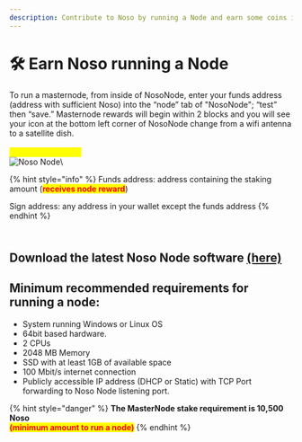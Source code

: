 ```yaml
---
description: Contribute to Noso by running a Node and earn some coins in process :)
---
```


# 🛠 Earn Noso running a Node

To run a masternode, from inside of NosoNode, enter your funds address (address with sufficient Noso) into the “node” tab of "NosoNode"; “test” then “save.” Masternode rewards will begin within 2 blocks and you will see your icon at the bottom left corner of NosoNode change from a wifi antenna to a satellite dish.\
\
<mark style="color:yellow;">**Masternodes (MN)**</mark>\
![Noso Node](https://nosocoin.com/docs/images/nosonode2.png)\


{% hint style="info" %}
Funds address: address containing the staking amount (<mark style="color:red;">**receives node reward**</mark>)

Sign address: any address in your wallet except the funds address
{% endhint %}

\
Download the latest Noso Node software [(here)](https://github.com/Noso-Project/NosoNode/releases)
--------------------------------------------------------------------------------------------------

## **Minimum recommended requirements for running a node:**

* System running Windows or Linux OS
* 64bit based hardware.
* 2 CPUs
* 2048 MB Memory
* SSD with at least 1GB of available space
* 100 Mbit/s internet connection
* Publicly accessible IP address (DHCP or Static) with TCP Port forwarding to Noso Node listening port.

{% hint style="danger" %}
**The MasterNode stake requirement is 10,500 Noso**\
<mark style="color:red;">**(minimum amount to run a node)**</mark>
{% endhint %}
